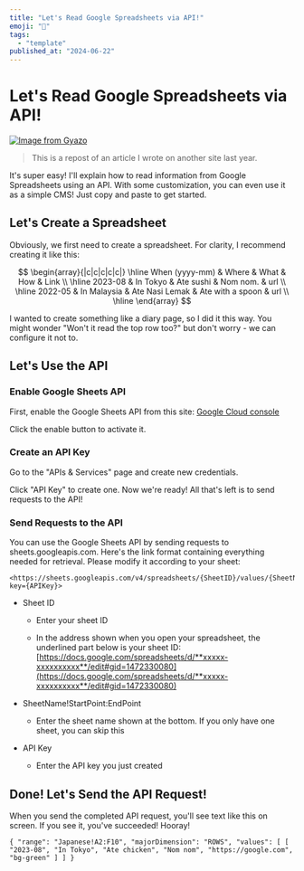```yaml
---
title: "Let's Read Google Spreadsheets via API!"
emoji: "🤖"
tags:
  - "template"
published_at: "2024-06-22"
---
```


# Let's Read Google Spreadsheets via API!

[![Image from Gyazo](https://i.gyazo.com/6a095cc268da576355197126bde0b519.png)](https://gyazo.com/6a095cc268da576355197126bde0b519)

> This is a repost of an article I wrote on another site last year.

It's super easy! I'll explain how to read information from Google Spreadsheets using an API.
With some customization, you can even use it as a simple CMS! Just copy and paste to get started.

## Let's Create a Spreadsheet
Obviously, we first need to create a spreadsheet. For clarity, I recommend creating it like this:

$$
\begin{array}{|c|c|c|c|c|} \hline
When (yyyy-mm) & Where & What & How & Link \\ \hline
2023-08 & In Tokyo & Ate sushi & Nom nom. & url \\ \hline
2022-05 & In Malaysia & Ate Nasi Lemak & Ate with a spoon & url \\ \hline
\end{array}
$$

I wanted to create something like a diary page, so I did it this way. You might wonder "Won't it read the top row too?" but don't worry - we can configure it not to.

## Let's Use the API
### Enable Google Sheets API
First, enable the Google Sheets API from this site:
[Google Cloud console](https://console.cloud.google.com/apis/library/sheets.googleapis.com)

Click the enable button to activate it.

### Create an API Key
Go to the "APIs & Services" page and create new credentials.

Click "API Key" to create one. Now we're ready! All that's left is to send requests to the API!

### Send Requests to the API
You can use the Google Sheets API by sending requests to sheets.googleapis.com.
Here's the link format containing everything needed for retrieval. Please modify it according to your sheet:

```
<https://sheets.googleapis.com/v4/spreadsheets/{SheetID}/values/{SheetName!StartPoint:EndPoint}/?key={APIKey}>
```

* Sheet ID

    * Enter your sheet ID

    * In the address shown when you open your spreadsheet, the underlined part below is your sheet ID: [https://docs.google.com/spreadsheets/d/**xxxxx-xxxxxxxxxx**/edit#gid=1472330080](https://docs.google.com/spreadsheets/d/**xxxxx-xxxxxxxxxx**/edit#gid=1472330080)

* SheetName!StartPoint:EndPoint

    * Enter the sheet name shown at the bottom. If you only have one sheet, you can skip this

* API Key

    * Enter the API key you just created

## Done! Let's Send the API Request!
When you send the completed API request, you'll see text like this on screen. If you see it, you've succeeded! Hooray!

```
{ "range": "Japanese!A2:F10", "majorDimension": "ROWS", "values": [ [ "2023-08", "In Tokyo", "Ate chicken", "Nom nom", "https://google.com", "bg-green" ] ] }
```
